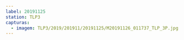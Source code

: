 ```yaml
---
label: 20191125
station: TLP3
capturas:
  - imagem: TLP3/2019/201911/20191125/M20191126_011737_TLP_3P.jpg
---
```

